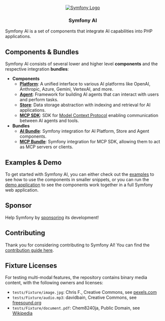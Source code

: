 <p align="center"><a href="https://symfony.com" target="_blank">
    <img src="https://symfony.com/logos/symfony_dynamic_01.svg" alt="Symfony Logo">
</a></p>

<h3 align="center">
    Symfony AI
</h3>

Symfony AI is a set of components that integrate AI capabilities into PHP applications.

## Components & Bundles

Symfony AI consists of several lower and higher level **components** and the respective integration **bundles**:

* **Components**
  * **[Platform](src/platform/README.md)**: A unified interface to various AI platforms like OpenAI, Anthropic, Azure, Gemini, VertexAI, and more.
  * **[Agent](src/agent/README.md)**: Framework for building AI agents that can interact with users and perform tasks.
  * **[Store](src/store/README.md)**: Data storage abstraction with indexing and retrieval for AI applications.
  * **[MCP SDK](src/mcp-sdk/README.md)**: SDK for [Model Context Protocol](https://modelcontextprotocol.io) enabling communication between AI agents and tools.
* **Bundles**
  * **[AI Bundle](src/ai-bundle/README.md)**: Symfony integration for AI Platform, Store and Agent components.
  * **[MCP Bundle](src/mcp-bundle/README.md)**: Symfony integration for MCP SDK, allowing them to act as MCP servers or clients.

## Examples & Demo

To get started with Symfony AI, you can either check out the [examples](./examples) to see how to use the
components in smaller snippets, or you can run the [demo application](./demo) to see the components work together in a
full Symfony web application.

## Sponsor

Help Symfony by [sponsoring](https://symfony.com/sponsor) its development!

## Contributing

Thank you for considering contributing to Symfony AI! You can find the [contribution guide here](CONTRIBUTING.md).

## Fixture Licenses

For testing multi-modal features, the repository contains binary media content, with the following owners and licenses:

* `tests/Fixture/image.jpg`: Chris F., Creative Commons, see [pexels.com](https://www.pexels.com/photo/blauer-und-gruner-elefant-mit-licht-1680755/)
* `tests/Fixture/audio.mp3`: davidbain, Creative Commons, see [freesound.org](https://freesound.org/people/davidbain/sounds/136777/)
* `tests/Fixture/document.pdf`: Chem8240ja, Public Domain, see [Wikipedia](https://en.m.wikipedia.org/wiki/File:Re_example.pdf)
